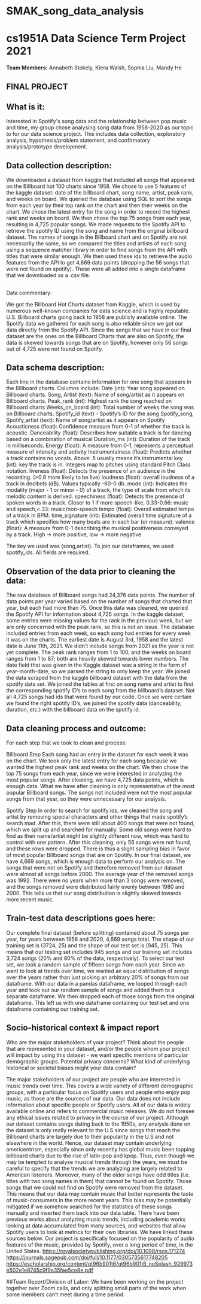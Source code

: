 # SMAK_song_data_analysis

# cs1951A Data Science Term Project 2021

**Team Members:** Annabeth Stokely, Kiera Walsh, Sophia Liu, Mandy He 

## FINAL PROJECT

## What is it:
Interested in Spotify's song data and the relationship between pop music and time, my group chose analysing song data from 1958-2020 as our topic to for our data science project.
This includes data collection, exploratory analysis, hypothesis/problem statement, and confirmatory analysis/prototype development.

## Data collection description:
We downloaded a dataset from kaggle that included all songs that appeared on the Billboard hot 100 charts since 1958. We chose to use 5 features of the kaggle dataset: date of the billboard chart, song name, artist, peak rank, and weeks on board. We queried the database using SQL to sort the songs from each year by their top rank on the chart and then their weeks on the chart. We chose the latest entry for the song in order to record the highest rank and weeks on board. We then chose the top 75 songs from each year, resulting in 4,725 popular songs. We made requests to the Spotify API to retrieve the spotify ID using the song and name from the original billboard dataset. The names of songs in the Billboard chart and on Spotify are not necessarily the same, so we compared the titles and artists of each song using a sequence matcher library in order to find songs from the API with titles that were similar enough. We then used these ids to retrieve the audio features from the API to get 4,669 data points (dropping the 56 songs that were not found on spotify). These were all added into a single dataframe that we downloaded as a .csv file.

## 
Data commentary:

We got the Billboard Hot Charts dataset from Kaggle, which is used by numerous well-known companies for data science and is highly reputable. U.S. Billboard charts going back to 1958 are publicly available online. The Spotify data we gathered for each song is also reliable since we got our data directly from the Spotify API. Since the songs that we have in our final dataset are the ones on the Billboard Charts that are also on Spotify, the data is skewed towards songs that are on Spotify, however only 56 songs out of 4,725 were not found on Spotify.

## Data schema description:

Each line in the database contains information for one song that appears in the Billboard charts.
Columns include:
Date (int): Year song appeared on Billboard charts.
Song, Artist (text): Name of song/artist as it appears on Billboard charts.
Peak_rank (int): Highest rank the song reached on Billboard charts
Weeks_on_board (int): Total number of weeks the song was on Billboard charts.
Spotify_id (text) - Spotify’s ID for the song
Spotify_song, Spotify_artist (text): Name of song/artist as it appears on Spotify
Acousticness (float): Confidence measure from 0-1 of whether the track is acoustic.
Danceability (float): Describes how suitable a track is for dancing based on a combination of musical 
Duration_ms (int): Duration of the track in milliseconds.
Energy (float): A measure from 0-1, represents a perceptual measure of intensity and activity
Instrumentalness (float): Predicts whether a track contains no vocals. Above .5 usually means it’s instrumental
key (int): key the track is in. Integers map to pitches using standard Pitch Class notation.
liveness (float): Detects the presence of an audience in the recording. (>0.8 more likely to be live)
loudness (float): overall loudness of a track in decibels (dB). Values typically -60-0 db.
mode (int): Indicates the modality (major - 1 or minor - 0) of a track, the type of scale from which its melodic content is derived. 
speechiness (float): Detects the presence of spoken words in a track. Closer to 1 if more speech-like, 0.33-0.66: music and speech,<.33: music/non-speech
tempo (float): Overall estimated tempo of a track in BPM. 
time_signature (int): Estimated overall time signature of a track which specifies how many beats are in each bar (or measure).
valence (float): A measure from 0-1 describing the musical positiveness conveyed by a track. High →  more positive, low → more negative 

The key we used was (song,artist). To join our dataframes, we used spotify_ids. All fields are required.

## Observation of the data prior to cleaning the data:
The raw database of Billboard songs had 24,376 data points. The number of data points per year varied based on the number of songs that charted that year, but each had more than 75. Once this data was cleaned, we queried the Spotify API for information about 4,725 songs. In the kaggle dataset, some entries were missing values for the rank in the previous week, but we are only concerned with the peak rank, so this is not an issue. The database included entries from each week, so each song had entries for every week it was on the charts. The earliest date is August 3rd, 1958 and the latest date is June 11th, 2021. We didn’t include songs from 2021 as the year is not yet complete. The peak rank ranges from 1 to 100, and the weeks on board ranges from 1 to 87; both are heavily skewed towards lower numbers. The date field that was given in the Kaggle dataset was a string in the form of year-month-date, so we parsed the string to only keep the year. We joined the data scraped from the kaggle billboard dataset with the data from the spotify data set. We joined the tables at first on song name and artist to find the corresponding spotify ID’s to each song from the billboard’s dataset. Not all 4,725 songs had ids that were found by our code. Once we were certain we found the right spotify ID’s, we joined the spotify data (danceability, duration, etc.) with the billboard data on the spotify id.


## Data cleaning process and outcome:
For each step that we took to clean and process:

Billboard Step
Each song had an entry in the dataset for each week it was on the chart. We took only the latest entry for each song because we wanted the highest peak rank and weeks on the chart. We then chose the top 75 songs from each year, since we were interested in analyzing the most popular songs. After cleaning, we have 4,725 data points, which is enough data. What we have after cleaning is only representative of the most popular Billboard songs. The songs not included were not the most popular songs from that year, so they were unnecessary for our analysis.

Spotify Step
In order to search for spotify ids, we cleaned the song and artist by removing special characters and other things that made spotify’s search mad. After this, there were still about 400 songs that were not found, which we split up and searched for manually. Some old songs were hard to find as their name/artist might be slightly different now, which was hard to control with one pattern. After this cleaning, only 56 songs were not found, and these rows were dropped. There is thus a slight sampling bias in favor of most popular Billboard songs that are on Spotify. In our final dataset, we have 4,669 songs, which is enough data to perform our analysis on.
The songs that were not on Spotify and therefore removed from our dataset were almost all songs before 2000. The average year of the removed songs was 1992. There were no years when more than 3 songs were removed, and the songs removed were distributed fairly evenly between 1980 and 2000. This tells us that our song distribution is slightly skewed towards more recent music.


## Train-test data descriptions goes here:
Our complete final dataset (before splitting) contained about 75 songs per year, for years between 1958 and 2020, 4,669 songs total. 
The shape of our training set is (3724, 25) and the shape of our test set is (945, 25). This means that our testing set includes 945 songs and our training set includes 3,724 songs (20% and 80% of the data, respectively).
To select our test set, we took a random sample of fifteen songs from each year. Since we want to look at trends over time, we wanted an equal distribution of songs over the years rather than just picking an arbitrary 20% of songs from our dataframe.
With our data in a pandas dataframe, we looped through each year and took out our random sample of songs and added them to a separate dataframe. We then dropped each of those songs from the original dataframe. This left us with one dataframe containing our test set and one dataframe containing our training set.


## Socio-historical context & impact report
Who are the major stakeholders of your project? Think about the people that are represented in your dataset, and/or the people whom your project will impact by using this dataset - we want specific mentions of particular demographic groups. Potential privacy concerns? What kind of underlying historical or societal biases might your data contain?

The major stakeholders of our project are people who are interested in music trends  over time. This covers a wide variety of different demographic groups, with a particular focus on Spotify users and people who enjoy pop music, as those are the sources of our data. Our data does not include information about specific people or Spotify users. All of our data is widely available online and refers to commercial music releases. We do not foresee any ethical issues related to privacy in the course of our project. Although our dataset contains songs dating back to the 1950s, any analysis done on the dataset is only really relevant to the U.S since songs that reach the Billboard charts are largely due to their popularity in the U.S and not elsewhere in the world. Hence, our dataset may contain underlying americentrism, especially since only recently has global music been topping billboard charts due to the rise of latin-pop and kpop. Thus, even though we may be tempted to analyse musical trends through the years, we must be careful to specify that the trends we are analyzing are largely related to American listeners. Moreover, many of the older songs have odd titles (i.e. titles with two song names in them) that cannot be found on Spotify. Those songs that we could not find on Spotify were removed from the dataset. This means that our data may contain music that better represents the taste of music-consumers in the more recent years. This bias may be potentially mitigated if we somehow searched for the statistics of these songs manually and inserted them back into our data table. 
There have been previous works about analyzing music trends, including academic works looking at data accumulated from many sources, and websites that allow Spotify users to look at metrics for their own libraries. We have linked these sources below. Our project is specifically focused on the popularity of audio features of the music, provided by Spotify, over a long period of time, in the United States.
https://royalsocietypublishing.org/doi/10.1098/rsos.171274
https://journals.sagepub.com/doi/full/10.1177/0305735617748205
https://escholarship.org/content/qt96b901t6/qt96b901t6_noSplash_929973e502e1e8745c9f9a35fae5ce8e.pdf


##Team Report/Division of Labor:
We have been working on the project together over Zoom calls, and only splitting small parts of the work when some members can’t meet during a time period. 


